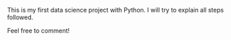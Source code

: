 This is my first data science project with Python. I will try to explain all steps followed.

Feel free to comment!
